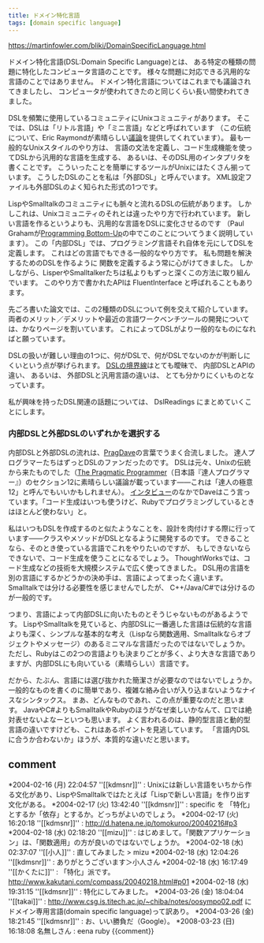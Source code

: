 ```yaml
---
title: ドメイン特化言語
tags: [domain specific language]
---
```


https://martinfowler.com/bliki/DomainSpecificLanguage.html





ドメイン特化言語(DSL:Domain Specific Language)とは、
ある特定の種類の問題に特化したコンピュータ言語のことです。
様々な問題に対応できる汎用的な言語のことではありません。
ドメイン特化言語についてはこれまでも議論されてきましたし、
コンピュータが使われてきたのと同じくらい長い間使われてきました。



DSLを頻繁に使用しているコミュニティにUnixコミュニティがあります。
そこでは、DSLは「リトル言語」や「ミニ言語」などと呼ばれています
（この伝統について、Eric Raymondが素晴らしい[議論](http://www.faqs.org/docs/artu/minilanguageschapter.html)を提供してくれています）。
最も一般的なUnixスタイルのやり方は、
言語の文法を定義し、コード生成機能を使ってDSLから汎用的な言語を生成する、
あるいは、そのDSL用のインタプリタを書くことです。
こういったことを簡単にするツールがUnixにはたくさん揃っています。
こうしたDSLのことを私は「外部DSL」と呼んでいます。
XML設定ファイルも外部DSLのよく知られた形式の1つです。



LispやSmalltalkのコミュニティにも脈々と流れるDSLの伝統があります。
しかしこれは、Unixコミュニティのそれとは違ったやり方で行われています。
新しい言語を作るというよりも、汎用的な言語をDSLに変化させるのです
（Paul Grahamが[Programming Bottom-Up](http://www.paulgraham.com/progbot.html)の中でこのことについてうまく説明しています）。
この「内部DSL」では、プログラミング言語それ自体を元にしてDSLを定義します。
これはどの言語でもできる一般的なやり方です。
私も問題を解決するためのDSLを作るように
関数を定義するよう常に心がけてきました。
しかしながら、LisperやSmalltalkerたちは私よりもずっと深くこの方法に取り組んでいます。
このやり方で書かれたAPIは FluentInterface と呼ばれることもあります。



先ごろ書いた論文では、この2種類のDSLについて例を交えて紹介しています。
両者のメリット／デメリットや最近の言語ワークベンチツールの開発については、かなりページを割いています。
これによってDSLがより一般的なものになればと願っています。



DSLの扱いが難しい理由の1つに、何がDSLで、何がDSLでないのかが判断しにくいという点が挙げられます。
[DSLの境界線](/DslBoundary)はとても曖昧で、
内部DSLとAPIの違い、
あるいは、
外部DSLと汎用言語の違いは、
とても分かりにくいものとなっています。



私が興味を持ったDSL関連の話題については、
DslReadings にまとめていくことにします。



### 内部DSLと外部DSLのいずれかを選択する



内部DSLと外部DSLの流れは、[PragDave](http://pragprog.com/pragdave)の言葉でうまく合流しました。
達人プログラマーたちはずっとDSLのファンだったのです。
DSLは元々、Unixの伝統から来たものでした（[The Pragmatic Programmer](http://www.amazon.com/exec/obidos/tg/detail/-/020161622X)（日本語『達人プログラマー』）のセクション12に素晴らしい議論が載っています——これは「達人の極意12」と呼んでもいいかもしれません）。
[インタビュー](http://www.codegeneration.net/tiki-read_article.php?articleId=9)のなかでDaveはこう言っています。「コード生成はいつも使うけど、Rubyでプログラミングしているときはほとんど使わない」と。



私はいつもDSLを作成するのと似たようなことを、設計を肉付けする際に行っています——クラスやメソッドがDSLとなるように開発するのです。
できることなら、そのとき使っている言語でこれをやりたいのですが、
もしできないならできないで、コード生成を使うことになるでしょう。
ThoughtWorksでは、コード生成などの技術を大規模システムで広く使ってきました。
DSL用の言語を別の言語にするかどうかの決め手は、言語によってまったく違います。
Smalltalkでは分ける必要性を感じませんでしたが、
C++/Java/C#では分けるのが一般的です。



つまり、言語によって内部DSLに向いたものとそうじゃないものがあるようです。
LispやSmalltalkを見ていると、内部DSLに一番適した言語は伝統的な言語よりも深く、シンプルな基本的な考え（Lispなら関数適用、Smalltalkならオブジェクトやメッセージ）のあるミニマルな言語だったのではないでしょうか。
ただし、Rubyはこの2つの言語よりも決まりごとが多く、より大きな言語でありますが、内部DSLにも向いている（素晴らしい）言語です。



だから、たぶん、言語には選び抜かれた簡潔さが必要なのではないでしょうか。
一般的なものを書くのに簡単であり、複雑な絡み合いが入り込まないようなナイスなシンタックス。
まあ、どんなものであれ、この点が重要なのだと思います。
JavaやC#よりもSmalltalkやRubyのほうがなぜ楽しいかなんて、口では絶対表せないよなーといつも思います。
よく言われるのは、静的型言語と動的型言語の違いですけども、これはあるポイントを見逃しています。
「言語内DSLに合うか合わないか」ほうが、本質的な違いだと思います。

## comment
*2004-02-16 (月) 22:04:57 ''[[kdmsnr]]'' : Unixには新しい言語をいちから作る文化があり、LispやSmalltalkではたとえば「Lispで新しい言語」を作り出す文化がある。
*2004-02-17 (火) 13:42:40 ''[[kdmsnr]]'' : specific を 「特化」とするか「依存」とするか。どっちがよいのでしょう。
*2004-02-17 (火) 16:20:18 ''[[kdmsnr]]'' : http://d.hatena.ne.jp/tomokuroo/20040216#p3
*2004-02-18 (水) 02:18:20 ''[[mizu]]'' : はじめまして。「関数アプリケーション」は、「関数適用」の方が良いのではないでしょうか。
*2004-02-18 (水) 02:37:07 ''[[小人]]'' : 直してみました > mizu
*2004-02-18 (水) 12:04:26 ''[[kdmsnr]]'' : ありがとうございます＞小人さん
*2004-02-18 (水) 16:17:49 ''[[かくたに]]'' : 「特化」派です。http://www.kakutani.com/compass/20040218.html#p01
*2004-02-18 (水) 19:31:15 ''[[kdmsnr]]'' : 特化にしてみました。
*2004-03-26 (金) 18:04:04 ''[[takai]]'' : http://www.csg.is.titech.ac.jp/~chiba/notes/oosympo02.pdf にドメイン専用言語(domain specific language)って訳あり。
*2004-03-26 (金) 18:21:45 ''[[kdmsnr]]'' : お、いい勝負だ（Google）。
*2008-03-23 (日) 16:18:08 名無しさん : eena ruby
{{comment}}
